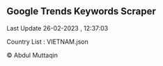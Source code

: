 

## Google Trends Keywords Scraper 
 
Last Update 26-02-2023 , 12:37:03

Country List :
VIETNAM.json



© Abdul Muttaqin 
